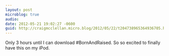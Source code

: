 ```yaml
---
layout: post
microblog: true
audio: 
date: 2012-05-21 19:02:27 -0600
guid: http://craigmcclellan.micro.blog/2012/05/22/t204738965364936705.html
---
```

Only 3 hours until I can download #BornAndRaised. So so excited to finally have this on my iPod.
